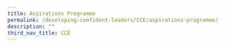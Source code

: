 ```yaml
---
title: Aspirations Programme
permalink: /developing-confident-leaders/CCE/aspirations-programme/
description: ""
third_nav_title: CCE
---
```

